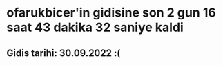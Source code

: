 # ofarukbicer'in gidisine son 2 gun 16 saat 43 dakika 32 saniye kaldi

## Gidis tarihi: 30.09.2022 :(